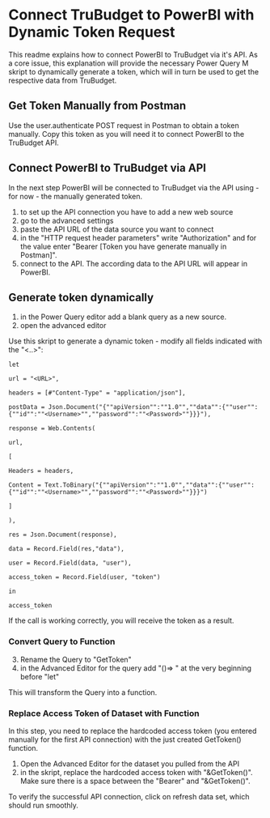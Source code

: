 # Connect TruBudget to PowerBI with Dynamic Token Request
This readme explains how to connect PowerBI to TruBudget via it's API. As a core issue, this explanation will provide the necessary Power Query M skript to dynamically generate a token, which will in turn be used to get the respective data from TruBudget.

## Get Token Manually from Postman 
Use the user.authenticate POST request in Postman to obtain a token manually. Copy this token as you will need it to connect PowerBI to the TruBudget API. 

## Connect PowerBI to TruBudget via API
In the next step PowerBI will be connected to TruBudget via the API using - for now - the manually generated token. 

1) to set up the API connection you have to add a new web source
2) go to the advanced settings
3) paste the API URL of the data source you want to connect
4) in the "HTTP request header parameters" write "Authorization" and for the value enter "Bearer [Token you have generate manually in Postman]". 
5) connect to the API. The according data to the API URL will appear in PowerBI. 

## Generate token dynamically

1) in the Power Query editor add a blank query as a new source.
2) open the advanced editor


Use this skript to generate a dynamic token - modify all fields indicated with the "<..>": 

```
let

url = "<URL>",

headers = [#"Content-Type" = "application/json"],

postData = Json.Document("{""apiVersion"":""1.0"",""data"":{""user"":{""id"":""<Username>"",""password"":""<Password>""}}}"),

response = Web.Contents(

url,

[

Headers = headers,

Content = Text.ToBinary("{""apiVersion"":""1.0"",""data"":{""user"":{""id"":""<Username>"",""password"":""<Password>""}}}")

]

),

res = Json.Document(response),

data = Record.Field(res,"data"),

user = Record.Field(data, "user"),

access_token = Record.Field(user, "token")

in

access_token

```

If the call is working correctly, you will receive the token as a result.

### Convert Query to Function
3) Rename the Query to "GetToken"
4) in the Advanced Editor for the query add "()=> " at the very beginning before "let"

This will transform the Query into a function.

### Replace Access Token of Dataset with Function 
In this step, you need to replace the hardcoded access token (you entered manually for the first API connection) with the just created GetToken() function.
1) Open the Advanced Editor for the dataset you pulled from the API
2) in the skript, replace the hardcoded access token with "&GetToken()". Make sure there is a space between the "Bearer" and "&GetToken()". 

To verify the successful API connection, click on refresh data set, which should run smoothly. 

